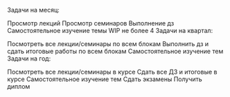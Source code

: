 Задачи на месяц:

Просмотр лекций
Просмотр семинаров
Выполнение дз
Самостоятельное изучение темы
WIP не более 4
Задачи на квартал:

Посмотреть все лекции/семинары по всем блокам
Выполнить дз и сдать итоговые работы по всем блокам
Самостоятельное изучение тем
Задачи на год:

Посмотреть все лекции/семинары в курсе
Сдать все ДЗ и итоговые в курсе
Самостоятельное изучение тем
Сдать экзамены
Получить диплом

